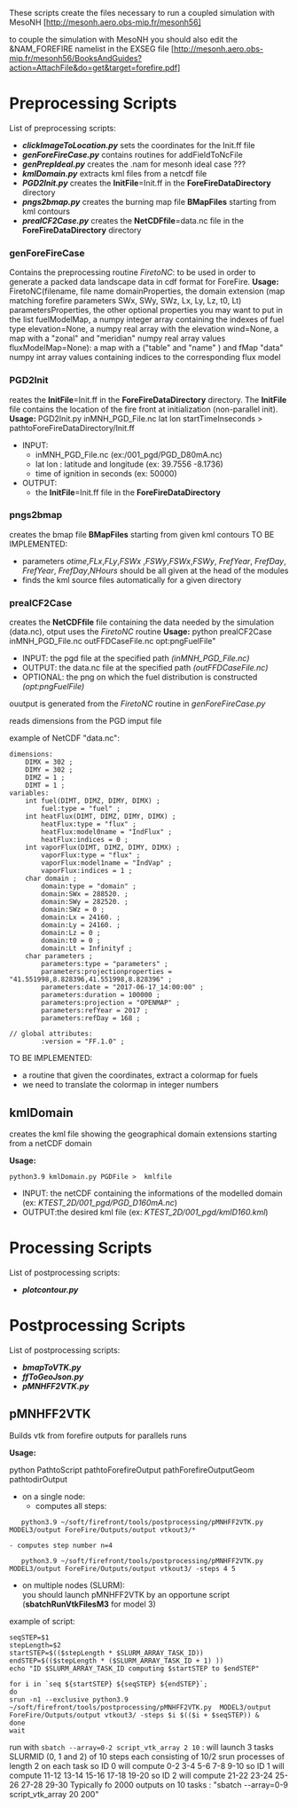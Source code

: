 


These scripts create the files necessary to run a coupled simulation with MesoNH [http://mesonh.aero.obs-mip.fr/mesonh56]

to couple the simulation with MesoNH you should also edit the &NAM_FOREFIRE namelist in the EXSEG file [http://mesonh.aero.obs-mip.fr/mesonh56/BooksAndGuides?action=AttachFile&do=get&target=forefire.pdf] 


#  Preprocessing Scripts


List of preprocessing scripts:
- ***clickImageToLocation.py*** sets the coordinates for the Init.ff file 
- ***genForeFireCase.py*** contains routines for  addFieldToNcFile
- ***genPrepIdeal.py*** creates the  .nam for mesonh ideal case ???
- ***kmlDomain.py*** extracts kml files from a netcdf file
- ***PGD2Init.py*** creates the **InitFile**=Init.ff in the **ForeFireDataDirectory** directory
- ***pngs2bmap.py*** creates the burning map file **BMapFiles** starting from kml contours
- ***prealCF2Case.py*** creates the **NetCDFfile**=data.nc file in the **ForeFireDataDirectory** directory


### genForeFireCase

Contains the preprocessing routine *FiretoNC*: 
to be used in order to generate a packed data landscape data in cdf format for ForeFire.
**Usage:** FiretoNC(filename, file name
         domainProperties, the domain extension (map matching forefire parameters SWx, SWy, SWz, Lx, Ly, Lz, t0, Lt)
     parametersProperties, the other optional properties you may want to put in the list
             fuelModelMap, a numpy integer array containing the indexes of fuel type
           elevation=None, a numpy real array with the elevation
                wind=None, a map with a "zonal" and "meridian" numpy real array values
       fluxModelMap=None): a map with a ("table" and "name" ) and fMap "data" numpy int array values containing indices to the corresponding flux model


### PGD2Init

reates the **InitFile**=Init.ff in the **ForeFireDataDirectory** directory.
The **InitFile** file contains the location of the fire front at initialization (non-parallel init).
**Usage:** PGD2Init.py inMNH_PGD_File.nc lat lon startTimeInseconds > pathtoForeFireDataDirectory/Init.ff
- INPUT:
    - inMNH_PGD_File.nc  (ex:/001_pgd/PGD_D80mA.nc)
    - lat lon : latitude and longitude (ex: 39.7556 -8.1736) 
    - time of ignition in seconds (ex: 50000)
- OUTPUT:
    - the **InitFile**=Init.ff file in the **ForeFireDataDirectory**


### pngs2bmap 

creates the bmap file **BMapFiles** starting from given kml contours
TO BE IMPLEMENTED:
- parameters *otime*,*FLx*,*FLy*,*FSWx* ,*FSWy*,*FSWx*,*FSWy*, *FrefYear*, *FrefDay*, *FrefYear*, *FrefDay*,*NHours* should be all given at the head of the modules
- finds the kml source files automatically for a given directory  
 
 
### prealCF2Case

creates the **NetCDFfile**  file containing the data needed by the simulation (data.nc), otput uses the *FiretoNC* routine
**Usage:** python prealCF2Case inMNH_PGD_File.nc outFFDCaseFile.nc   opt:pngFuelFile"
- INPUT: the pgd file at the specified path *(inMNH_PGD_File.nc)*
- OUTPUT: the data.nc file at the specified path *(outFFDCaseFile.nc)*
- OPTIONAL: the png on which the fuel distribution is constructed *(opt:pngFuelFile)*

ouutput is generated from the *FiretoNC* routine in *genForeFireCase.py*

reads dimensions from the PGD imput file

example of NetCDF "data.nc":
```
dimensions:
	DIMX = 302 ;
	DIMY = 302 ;
	DIMZ = 1 ;
	DIMT = 1 ;
variables:
	int fuel(DIMT, DIMZ, DIMY, DIMX) ;
		fuel:type = "fuel" ;
	int heatFlux(DIMT, DIMZ, DIMY, DIMX) ;
		heatFlux:type = "flux" ;
		heatFlux:model0name = "IndFlux" ;
		heatFlux:indices = 0 ;
	int vaporFlux(DIMT, DIMZ, DIMY, DIMX) ;
		vaporFlux:type = "flux" ;
		vaporFlux:model1name = "IndVap" ;
		vaporFlux:indices = 1 ;
	char domain ;
		domain:type = "domain" ;
		domain:SWx = 288520. ;
		domain:SWy = 282520. ;
		domain:SWz = 0 ;
		domain:Lx = 24160. ;
		domain:Ly = 24160. ;
		domain:Lz = 0 ;
		domain:t0 = 0 ;
		domain:Lt = Infinityf ;
	char parameters ;
		parameters:type = "parameters" ;
		parameters:projectionproperties = "41.551998,8.828396,41.551998,8.828396" ;
		parameters:date = "2017-06-17_14:00:00" ;
		parameters:duration = 100000 ;
		parameters:projection = "OPENMAP" ;
		parameters:refYear = 2017 ;
		parameters:refDay = 168 ;

// global attributes:
		:version = "FF.1.0" ;
```
TO BE IMPLEMENTED:
- a routine that given the coordinates, extract a colormap for fuels
- we need to translate the colormap in integer numbers

## kmlDomain
creates the kml file showing the geographical domain extensions starting from a  netCDF domain

**Usage:** 
```
python3.9 kmlDomain.py PGDFile >  kmlfile
```
- INPUT: the netCDF containing the informations of the modelled domain (ex: *KTEST_2D/001_pgd/PGD_D160mA.nc*)
- OUTPUT:the desired kml file (ex: *KTEST_2D/001_pgd/kmlD160.kml*)


#  Processing Scripts

List of postprocessing scripts:

- ***plotcontour.py***

#  Postprocessing Scripts

List of postprocessing scripts:
- ***bmapToVTK.py***
- ***ffToGeoJson.py*** 
- ***pMNHFF2VTK.py***

## pMNHFF2VTK

Builds vtk from forefire outputs for parallels runs

**Usage:**  

python PathtoScript pathtoForefireOutput pathForefireOutputGeom pathtodirOutput
- on a single node:  
    - computes all steps:
    
```
   python3.9 ~/soft/firefront/tools/postprocessing/pMNHFF2VTK.py  MODEL3/output ForeFire/Outputs/output vtkout3/*
```
   
    - computes step number n=4
    
```
   python3.9 ~/soft/firefront/tools/postprocessing/pMNHFF2VTK.py  MODEL3/output ForeFire/Outputs/output vtkout3/ -steps 4 5
```
   
- on multiple nodes (SLURM):  
you should launch pMNHFF2VTK by an opportune script (**sbatchRunVtkFilesM3** for model 3)

example of script:
```
seqSTEP=$1
stepLength=$2
startSTEP=$(($stepLength * $SLURM_ARRAY_TASK_ID))
endSTEP=$(($stepLength * ($SLURM_ARRAY_TASK_ID + 1) ))
echo "ID $SLURM_ARRAY_TASK_ID computing $startSTEP to $endSTEP"

for i in `seq ${startSTEP} ${seqSTEP} ${endSTEP}`; 
do
srun -n1 --exclusive python3.9 ~/soft/firefront/tools/postprocessing/pMNHFF2VTK.py  MODEL3/output ForeFire/Outputs/output vtkout3/ -steps $i $(($i + $seqSTEP)) & 
done
wait
```
run with `sbatch --array=0-2 script_vtk_array 2 10` :  will launch 3 tasks SLURMID (0, 1 and 2) of 10 steps each consisting of 10/2 srun processes of length 2 on each task
 so ID 0 will compute 0-2 3-4 5-6 7-8 9-10
 so ID 1 will compute 11-12 13-14 15-16 17-18 19-20
 so ID 2 will compute 21-22 23-24 25-26 27-28 29-30
 Typically fo 2000 outputs on 10 tasks : "sbatch --array=0-9 script_vtk_array 20 200"




 
```

```

